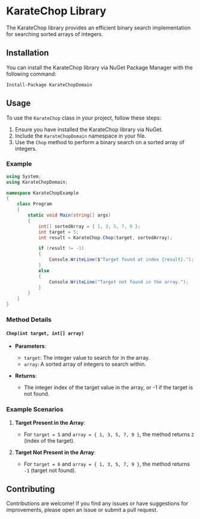 # KarateChop Library

The KarateChop library provides an efficient binary search implementation for searching sorted arrays of integers.

## Installation

You can install the KarateChop library via NuGet Package Manager with the following command:

```
Install-Package KarateChopDomain
```

## Usage

To use the `KarateChop` class in your project, follow these steps:

1. Ensure you have installed the KarateChop library via NuGet.
2. Include the `KarateChopDomain` namespace in your file.
3. Use the `Chop` method to perform a binary search on a sorted array of integers.

### Example

```csharp
using System;
using KarateChopDomain;

namespace KarateChopExample
{
    class Program
    {
        static void Main(string[] args)
        {
            int[] sortedArray = { 1, 3, 5, 7, 9 };
            int target = 5;
            int result = KarateChop.Chop(target, sortedArray);

            if (result != -1)
            {
                Console.WriteLine($"Target found at index {result}.");
            }
            else
            {
                Console.WriteLine("Target not found in the array.");
            }
        }
    }
}
```

### Method Details

#### `Chop(int target, int[] array)`

- **Parameters**:
  - `target`: The integer value to search for in the array.
  - `array`: A sorted array of integers to search within.

- **Returns**:
  - The integer index of the target value in the array, or -1 if the target is not found.

### Example Scenarios

1. **Target Present in the Array**:
   - For `target = 5` and `array = { 1, 3, 5, 7, 9 }`, the method returns `2` (index of the target).

2. **Target Not Present in the Array**:
   - For `target = 6` and `array = { 1, 3, 5, 7, 9 }`, the method returns `-1` (target not found).

## Contributing

Contributions are welcome! If you find any issues or have suggestions for improvements, please open an issue or submit a pull request.